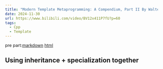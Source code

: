 ```yaml
---
title: "Modern Template Metaprogramming: A Compendium, Part II By Walter E. Brown"
date: 2024-11-30
url: https://www.bilibili.com/video/BV12x411P7fU?p=60
tags:
  - Cpp
  - Template
---
```


pre part:[markdown](./modern_template_metaprogramming_A_compendium_part_i.md) [html](./modern_template_metaprogramming_A_compendium_part_i.html)

## Using inheritance + specialization together


